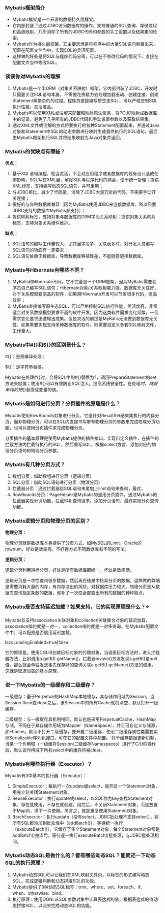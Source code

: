 ### Mybatis框架简介

- Mybatis框架是一个开源的数据持久层框架。
- 它内部封装了通过JDBC访问数据库的操作，支持普通的SQL查询、存储过程和高级映射，几乎消除了所有的JDBC代码和参数的手工设置以及结果集的检索。
- Mybatis作为持久层框架，其主要思想是将程序中的大量SQL语句剥离出来，配置在配置文件当中，实现SQL的灵活配置。
- 这样做的好处是将SQL与程序代码分离，可以在不修改代码的情况下，直接在配置文件当中修改SQL。

### 谈谈你对Mybatis的理解

1. Mybatis是一个半ORM（对象关系映射）框架，它内部封装了JDBC，开发时只需要关注SQL语句本身，不需要花费精力去处理加载驱动、创建连接、创建Statement等繁杂的的过程。程序员直接编写原生态SQL，可以严格控制SQL执行性能，灵活度高。
2. Mybatis可以使用XML或注解来配置和映射原生信息，将POJO映射成数据库中的记录，避免了几乎所有的JDBC代码和手动设置参数以及获取结果集。
3. 通过XML文件或注解的方式将要执行的各种Statement配置起来，并通过Java对象和Statement中SQL的动态参数进行映射生成最终执行的SQL语句，最后由Mybatis框架执行SQL并将结果映射为Java对象并返回。

### Mybatis的优缺点有哪些？

**优点：**

1. 基于SQL语句编程，相当灵活，不会对应用程序或者数据库的现有设计造成任何影响，SQL写在XML里，解除SQL与程序代码的耦合，便于统一管理；提供XML标签，支持编写动态SQL语句，并可重用；
2. 与JDBC相比，减少了代码量，消除了JDBC大量冗余的代码，不需要手动开关连接；
3. 很好的与各种数据库兼容（因为MyBatis使用JDBC来连接数据库，所以只要JDBC支持的数据库MyBatis都支持）；
4. 提供映射标签，支持对象与数据库的ORM字段关系映射；提供对象关系映射标签，支持对象关系组件维护。

**缺点：**

1. SQL语句的编写工作量较大，尤其当字段多、关联表多时，对开发人员编写SQL语句的功底有一定要求；
2. SQL语句依赖于数据库，导致数据库移植性差，不能随意更换数据库。

### Mybatis与Hibernate有哪些不同？

1. MyBatis和Hibernate不同，它不完全是一个ORM框架，因为MyBatis需要程序员自己编写SQL语句；Hibernate对象/关系映射能力强，数据库无关性好，对于关系模型要求高的软件，如果用Hibernate开发可以节省很多代码，提高效率；
2. MyBatis直接编写原生态SQL，可以严格控制SQL执行性能，灵活度高，非常适合对关系数据模型要求不高的软件开发，因为这类软件需求变化频繁，一但需求变化要求迅速输出成果。但是灵活的前提是MyBatis无法做到数据库无关性，如果需要实现支持多种数据库的软件，则需要自定义多套SQL映射文件，工作量大。

### Mybatis中#{}和${}的区别是什么？

#{}：是预编译处理；

${}：是字符串替换。

Mybatis在处理#{}时，会将SQL中的#{}替换为?，调用PrepareStatement的set方法来赋值；使用#{}可以有效防止SQL注入，提高系统安全性。在处理${}时，就是单纯的把${}替换成变量的值。

### Mybatis是如何进行分页？分页插件的原理是什么？

Mybatis使用RowBounds对象进行分页，它是针对ResultSet结果集执行的内存分页，而非物理分页。可以在SQL内直接书写带有物理分页的参数来完成物理分页功能，也可以使用分页插件来完成物理分页。

分页插件的基本原理是使用Mybatis提供的插件接口，实现自定义插件，在插件的拦截方法内拦截待执行的SQL，然后重写SQL，根据dialect方言，添加对应的物理分页语句和物理分页参数。

### Mybatis有几种分页方式？

1. 数组分页：借助数组进行分页（逻辑分页）
2. SQL分页：借助SQL语句进行分页（物理分页）
3. 拦截器分页：通过拦截器给SQL语句末尾加上limit语句来查询，最优。
4. RowBounds分页：PageHelper是Mybatis的通用分页插件，通过Mybatis的拦截器实现分页功能，拦截SQL查询请求，添加分页语句，最终实现分页查询功能。

### Mybatis逻辑分页和物理分页的区别？

**物理分页：**

物理分页就是数据库本身提供了分页方式，如MySQL的Limit，Oracle的rownum，好处是效率高，不好得方式不同数据库有不同的写法。

**逻辑分页：**

逻辑分页利用游标分页，好处是所有数据库都统一，坏处是效率低。

逻辑分页是一次性查询很多数据，然后再在结果中检索分页的数据，这样做的弊端是需要消耗大量的内存，有内存溢出的风险，对数据库压力较大。物理分页是从数据库查询指定条数的数据，弥补了一次性全部查出所有的数据的种种缺点。

### Mybatis是否支持**延迟加载**？如果支持，它的实现原理是什么？⭐

Mybatis仅支持association关联对象和collection关联集合对象的延迟加载，association指的就是一对一，collection指的就是一对多查询。在Mybatis配置文件中，可以配置是否启用延迟加载。

lazyLoadingEnabled=true|false

它的原理是，使用CGLIB创建目标对象的代理对象，当调用目标方法时，进入拦截器方法，比如调用a.getB().getName()，拦截器invoke()方法发现a.getB()是null值，那么就会单独发送事先保存好的查询关联a.getB().getName()方法的调用。这就是延迟加载的基本原理。

### 说一下Mybatis的一级缓存和二级缓存？

一级缓存：基于Perpetual的HashMap本地缓存，其存储作用域为Session，当Session flush或close之后，该Session中的所有Cache就将清空，默认打开一级缓存。

二级缓存：与一级缓存其机制相同，默认也是采用PerpetualCache，HashMap存储，不同在于其存储作用域为Mapper（NameSpace），并且可自定义存储源，如Ehache。默认不打开二级缓存，要开启二级缓存，使用二级缓存属性类需要实现Serializable序列化接口，可在它的配置文件中配置。
对于缓存数据更新机制，当某一个作用域（一级缓存Session/二级缓存Namespaces）进行了C/U/D操作后，默认该作用域下所有select中的缓存将被clear。

### Mybatis有哪些执行器（Executor）？

Mybatis有3中基本的执行器（Executor）：

1. SimpleExecutor：每执行一次update或select，就开启一个Statement对象，用完立刻关闭Statement对象。
2. ReuseExecutor：执行update或select，以SQL作为key查找Statement对象，存在就使用，不存在就创建，用完后，不关闭Statement对象，而是放置于Map内，供下一次使用。简言之，就是重复使用Statement对象。
3. BarchExecutor：执行update（没有select，JDBC批处理不支持select），将所有SQL都添加到批处理中（addBatch()），等待统一执行（executeBatch()），它缓存了多个Statement对象，每个Statement对象都是addBatch()完毕后，等待逐一执行executeBatch()批处理，与JDBC批处理相同。

### Mybatis动态SQL是做什么的？都有哪些动态SQL？能简述一下动态SQL的执行原理？

1. Mybatis动态SQL可以让我们在XML映射文件内，以标签的形式编写动态SQL，完成逻辑判断和动态拼接SQL的功能。
2. Mybatis提供了9种动态SQL标签：trim、where、set、foreach、if、when、otherwise、bind。
3. 执行原理：使用OGNL从SQL参数对象中计算表达式的值，根据表达式的值动态拼接SQL，以此来完成动态SQL的功能。



